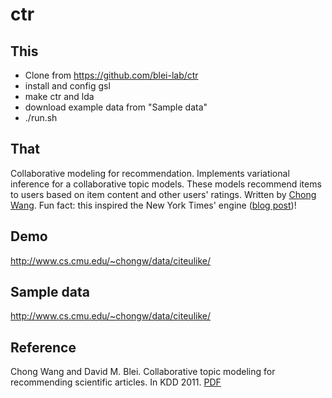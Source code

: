 # ctr

## This
- Clone from https://github.com/blei-lab/ctr
- install and config gsl
- make ctr and lda
- download example data from "Sample data"
- ./run.sh

## That

Collaborative modeling for recommendation. Implements variational inference for a collaborative topic models. These models recommend items to users based on item content and other users' ratings. Written by [Chong Wang](http://www.cs.princeton.edu/~chongw/index.html). Fun fact: this inspired the New York Times' engine ([blog post](http://open.blogs.nytimes.com/2015/08/11/building-the-next-new-york-times-recommendation-engine/))!

## Demo

http://www.cs.cmu.edu/~chongw/data/citeulike/

## Sample data

http://www.cs.cmu.edu/~chongw/data/citeulike/

## Reference

Chong Wang and David M. Blei. Collaborative topic modeling for recommending scientific articles. In KDD 2011. [PDF](http://www.cs.princeton.edu/~chongw/papers/WangBlei2011.pdf)
